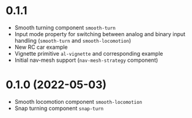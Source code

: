 # 0.1.1
 * Smooth turning component `smooth-turn`
 * Input mode property for switching between analog and binary input handling (`smooth-turn` and `smooth-locomotion`)
 * New RC car example
 * Vignette primitive `al-vignette` and corresponding example
 * Initial nav-mesh support (`nav-mesh-strategy` component)

# 0.1.0 (2022-05-03)
 * Smooth locomotion component `smooth-locomotion`
 * Snap turning component `snap-turn`